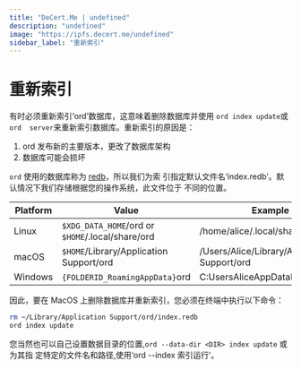 ```yaml
---
title: "DeCert.Me | undefined"
description: "undefined"
image: "https://ipfs.decert.me/undefined"
sidebar_label: "重新索引"
---
```

重新索引
==========

有时必须重新索引‘ord’数据库，这意味着删除数据库并使用 `ord index update`或`ord 
server`来重新索引数据库。重新索引的原因是：



1. ord 发布新的主要版本，更改了数据库架构
2. 数据库可能会损坏

`ord` 使用的数据库称为 [redb](https://github.com/cberner/redb)，所以我们为索
引指定默认文件名‘index.redb’。默认情况下我们存储根据您的操作系统，此文件位于
不同的位置。



|Platform | Value                                            | Example                                      |
| ------- | ------------------------------------------------ | -------------------------------------------- |
| Linux   | `$XDG_DATA_HOME`/ord or `$HOME`/.local/share/ord | /home/alice/.local/share/ord                 |
| macOS   | `$HOME`/Library/Application Support/ord          | /Users/Alice/Library/Application Support/ord |
| Windows | `{FOLDERID_RoamingAppData}`ord                  | C:UsersAliceAppDataRoamingord           |

因此，要在 MacOS 上删除数据库并重新索引，您必须在终端中执行以下命令：


```bash
rm ~/Library/Application Support/ord/index.redb
ord index update
```




您当然也可以自己设置数据目录的位置,`ord --data-dir <DIR> index update` 或为其指
定特定的文件名和路径,使用‘ord --index <FILENAME />索引运行’。


